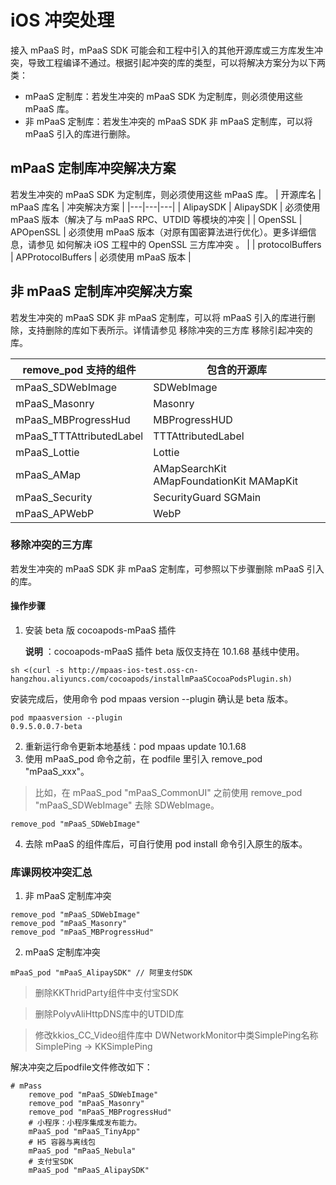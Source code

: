 # iOS 冲突处理
接入 mPaaS 时，mPaaS SDK 可能会和工程中引入的其他开源库或三方库发生冲突，导致工程编译不通过。根据引起冲突的库的类型，可以将解决方案分为以下两类：
- mPaaS 定制库：若发生冲突的 mPaaS SDK 为定制库，则必须使用这些 mPaaS 库。
- 非 mPaaS 定制库：若发生冲突的 mPaaS SDK 非 mPaaS 定制库，可以将 mPaaS 引入的库进行删除。

## mPaaS 定制库冲突解决方案
若发生冲突的 mPaaS SDK 为定制库，则必须使用这些 mPaaS 库。
| 开源库名  | mPaaS 库名  |  冲突解决方案 |
|---|---|---|
| AlipaySDK  | AlipaySDK  | 必须使用 mPaaS 版本（解决了与 mPaaS RPC、UTDID 等模块的冲突  |
| OpenSSL  | APOpenSSL  |  必须使用 mPaaS 版本（对原有国密算法进行优化）。更多详细信息，请参见 如何解决 iOS 工程中的 OpenSSL 三方库冲突 。 |
| protocolBuffers  | APProtocolBuffers  |  必须使用 mPaaS 版本 |

## 非 mPaaS 定制库冲突解决方案

若发生冲突的 mPaaS SDK 非 mPaaS 定制库，可以将 mPaaS 引入的库进行删除，支持删除的库如下表所示。详情请参见 移除冲突的三方库 移除引起冲突的库。

|  remove_pod 支持的组件 |  包含的开源库 |
|---|---|
|  mPaaS_SDWebImage | SDWebImage  |
|  mPaaS_Masonry | Masonry  |
| mPaaS_MBProgressHud  | MBProgressHUD  |
| mPaaS_TTTAttributedLabel  | TTTAttributedLabel  |
| mPaaS_Lottie  |  Lottie |
| mPaaS_AMap  | AMapSearchKit AMapFoundationKit MAMapKit |
|  mPaaS_Security |  SecurityGuard SGMain |
| mPaaS_APWebP  |  WebP |

### 移除冲突的三方库

若发生冲突的 mPaaS SDK 非 mPaaS 定制库，可参照以下步骤删除 mPaaS 引入的库。

#### 操作步骤
1. 安装 beta 版 cocoapods-mPaaS 插件

   **说明** ：cocoapods-mPaaS 插件 beta 版仅支持在 10.1.68 基线中使用。


```shell
sh <(curl -s http://mpaas-ios-test.oss-cn-hangzhou.aliyuncs.com/cocoapods/installmPaaSCocoaPodsPlugin.sh)
```
安装完成后，使用命令 pod mpaas version --plugin 确认是 beta 版本。

```shell
pod mpaasversion --plugin
0.9.5.0.0.7-beta
```

2. 重新运行命令更新本地基线：pod mpaas update 10.1.68
3. 使用 mPaaS_pod 命令之前，在 podfile 里引入 remove_pod "mPaaS_xxx"。

  >  比如，在 mPaaS_pod "mPaaS_CommonUI" 之前使用 remove_pod "mPaaS_SDWebImage" 去除 SDWebImage。

```objc
remove_pod "mPaaS_SDWebImage"

```
4. 去除 mPaaS 的组件库后，可自行使用 pod install 命令引入原生的版本。

### 库课网校冲突汇总

1. 非 mPaaS 定制库冲突

```objc
remove_pod "mPaaS_SDWebImage"
remove_pod "mPaaS_Masonry"
remove_pod "mPaaS_MBProgressHud"
```
2. mPaaS 定制库冲突

```objc
mPaaS_pod "mPaaS_AlipaySDK" // 阿里支付SDK 

```
> 删除KKThridParty组件中支付宝SDK

> 删除PolyvAliHttpDNS库中的UTDID库 

> 修改kkios_CC_Video组件库中 DWNetworkMonitor中类SimplePing名称 SimplePing -> KKSimplePing

解决冲突之后podfile文件修改如下：

```objc
# mPass
    remove_pod "mPaaS_SDWebImage"
    remove_pod "mPaaS_Masonry"
    remove_pod "mPaaS_MBProgressHud"
    # 小程序：小程序集成发布能力。
    mPaaS_pod "mPaaS_TinyApp"
    # H5 容器与离线包
    mPaaS_pod "mPaaS_Nebula"
    # 支付宝SDK
    mPaaS_pod "mPaaS_AlipaySDK"
```



